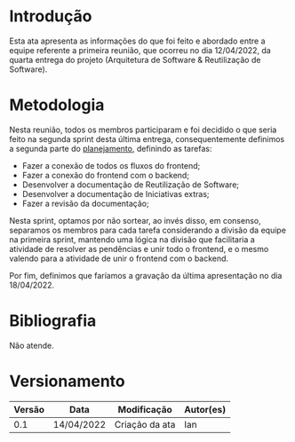# Introdução

Esta ata apresenta as informações do que foi feito e abordado entre a equipe referente a primeira reunião, que ocorreu no dia 12/04/2022, da quarta entrega do projeto (Arquitetura de Software & Reutilização de Software).

# Metodologia

Nesta reunião, todos os membros participaram e foi decidido o que seria feito na segunda sprint desta última entrega, consequentemente definimos a segunda parte do [planejamento](../Sprint/Planejamento.md), definindo as tarefas:

- Fazer a conexão de todos os fluxos do frontend;
- Fazer a conexão do frontend com o backend;
- Desenvolver a documentação de Reutilização de Software;
- Desenvolver a documentação de Iniciativas extras;
- Fazer a revisão da documentação;

Nesta sprint, optamos por não sortear, ao invés disso, em consenso, separamos os membros para cada tarefa considerando a divisão da equipe na primeira sprint, mantendo uma lógica na divisão que facilitaria a atividade de resolver as pendências e unir todo o frontend, e o mesmo valendo para a atividade de unir o frontend com o backend. 

Por fim, definimos que faríamos a gravação da última apresentação no dia 18/04/2022.

# Bibliografia

Não atende.

# Versionamento

Versão | Data | Modificação | Autor(es) |
|--|--|--|--|
|0.1|14/04/2022|Criação da ata|Ian|
